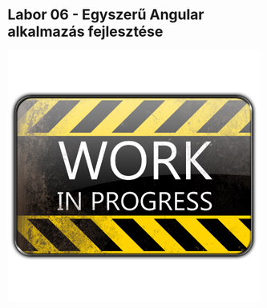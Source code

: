 [wip]: ../assets/wip.png "Kidolgozás alatt..."

# Labor 06 - Egyszerű Angular alkalmazás fejlesztése

![wip]